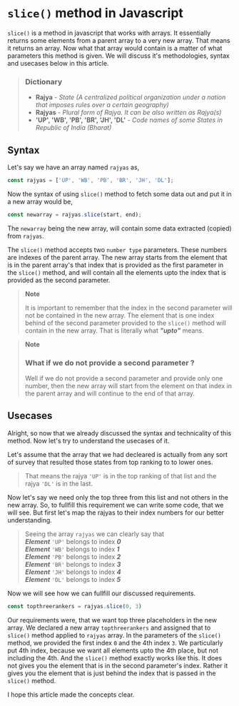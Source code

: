 # `slice()` method in Javascript

`slice()` is a method in javascript that works with arrays. It essentially returns some elements from a parent array to a very new array. That means it returns an array. Now what that array would contain is a matter of what parameters this method is given. We will discuss it's methodologies, syntax and usecases below in this article.

> ### Dictionary
> - **Rajya** -  *State (A centralized political organization under a nation that imposes rules over a certain geography)*
> - **Rajyas** - *Plural form of Rajya. It can be also written as Rajya(s)*
> - **'UP', 'WB', 'PB', 'BR', 'JH', 'DL'** - *Code names of some States in Republic of India (Bharat)*

## Syntax
Let's say we have an array named `rajyas` as,
```js
const rajyas = ['UP', 'WB', 'PB', 'BR', 'JH', 'DL'];
```
Now the syntax of using `slice()` method to fetch some data out and put it in a new array would be, 
```js
const newarray = rajyas.slice(start, end);
```
The `newarray` being the new array, will contain some data extracted (copied) from `rajyas`.


The `slice()` method accepts two `number type` parameters. These numbers are indexes of the parent array. The new array starts from the element that is in the parent array's that index that is provided as the first parameter in the `slice()` method, and will contain all the elements upto the index that is provided as the second parameter.


> **Note** 
>
> It is important to remember that the index in the second parameter will not be contained in the new array. The element that is one index behind of the second parameter provided to the `slice()` method will contain in the new array. That is literally what ***"upto"*** means.

> **Note** 
>### What if we do not provide a second parameter ?
> Well if we do not provide a second parameter and provide only one number, then the new array will start from the element on that index in the parent array and will continue to the end of that array.

## Usecases
Alright, so now that we already discussed the syntax and technicality of this method. Now let's try to understand the usecases of it. 

Let's assume that the array that we had decleared is actually from any sort of survey that resulted those states from top ranking to to lower ones.

> That means the rajya `'UP'` is in the top ranking of that list and the rajya `'DL'` is in the last.

Now let's say we need only the top three from this list and not others in the new array. So, to fullfill this requirement we can write some code, that we will see. But first let's map the rajyas to their index numbers for our better understanding.

> Seeing the array `rajyas` we can clearly say that <br>
***Element*** `'UP'` belongs to index ***0*** <br>
***Element*** `'WB'` belongs to index ***1*** <br>
***Element*** `'PB'` belongs to index ***2*** <br>
***Element*** `'BR'` belongs to index ***3*** <br>
***Element*** `'JH'` belongs to index ***4*** <br>
***Element*** `'DL'` belongs to index ***5*** <br>

Now we will see how we can fullfill our discussed requirements.

```js
const topthreerankers = rajyas.slice(0, 3)
```

Our requirements were, that we want top three placeholders in the new array. We declared a new array `topthreerankers` and assigned that to `slice()` method applied to `rajyas` array. In the parameters of the `slice()` method, we provided the first index `0` and the 4th index `3`. We particularly put 4th index, because we want all elements upto the 4th place, but not including the 4th. And the `slice()` method exactly works like this. It does not gives you the element that is in the second parameter's index. Rather it gives you the element that is just behind the index that is passed in the `slice()` method.

I hope this article made the concepts clear.    